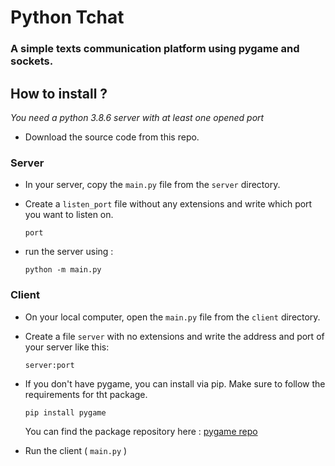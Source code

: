 # Python Tchat

### A simple texts communication platform using pygame and sockets.

## How to install ?
*You need a python 3.8.6 server with at least one opened port*

- Download the source code from this repo.

### Server
- In your server, copy the `main.py` file from the `server` directory.
- Create a `listen_port` file without any extensions and write which port you want to listen on.
  ```
  port
  ```
    
- run the server using :
  ```
  python -m main.py
  ```

### Client

- On your local computer, open the `main.py` file from the `client` directory.
- Create a file `server` with no extensions and write the address and port of your server like this:
    ```
    server:port
    ```

- If you don't have pygame, you can install via pip. Make sure to follow the requirements for tht package.
  ```
  pip install pygame
  ```
  You can find the package repository here : [pygame repo](https://github.com/pygame/pygame)

 - Run the client ( `main.py` )